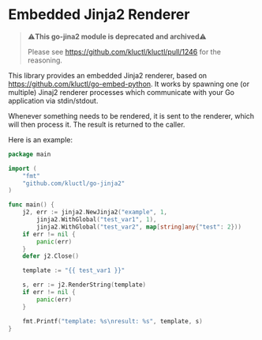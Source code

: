 # Embedded Jinja2 Renderer

> ⚠️**This go-jina2 module is deprecated and archived**⚠️
>
> Please see https://github.com/kluctl/kluctl/pull/1246 for the reasoning.

This library provides an embedded Jinja2 renderer, based on https://github.com/kluctl/go-embed-python. It works
by spawning one (or multiple) Jinaj2 renderer processes which communicate with your Go application via stdin/stdout.

Whenever something needs to be rendered, it is sent to the renderer, which will then process it. The result is returned
to the caller.

Here is an example:

```go
package main

import (
	"fmt"
	"github.com/kluctl/go-jinja2"
)

func main() {
	j2, err := jinja2.NewJinja2("example", 1,
		jinja2.WithGlobal("test_var1", 1),
		jinja2.WithGlobal("test_var2", map[string]any{"test": 2}))
	if err != nil {
		panic(err)
	}
	defer j2.Close()

	template := "{{ test_var1 }}"

	s, err := j2.RenderString(template)
	if err != nil {
		panic(err)
	}

	fmt.Printf("template: %s\nresult: %s", template, s)
}
```

